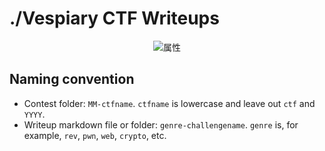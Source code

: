 # ./Vespiary CTF Writeups

<div align="center">
<img src="https://gyazo.com/62dff82a980619a91f7a44f42b2ddfa5/thumb/1000" alt="属性">
</div>

## Naming convention
- Contest folder: `MM-ctfname`. `ctfname` is lowercase and leave out `ctf` and `YYYY`.
- Writeup markdown file or folder: `genre-challengename`. `genre` is, for example, `rev`, `pwn`, `web`, `crypto`, etc.